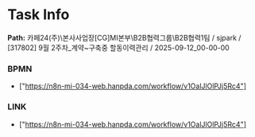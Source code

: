 # Task Info

**Path:** 카페24(주)\본사사업장\[CG]MI본부\B2B협력그룹\B2B협력1팀 / sjpark / [317802] 9월 2주차_계약~구축중 할동이력관리 / 2025-09-12_00-00-00

### BPMN
- ["https://n8n-mi-034-web.hanpda.com/workflow/v1OalJlOlPJj5Rc4"]

### LINK
- ["https://n8n-mi-034-web.hanpda.com/workflow/v1OalJlOlPJj5Rc4"]

